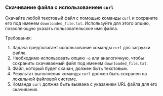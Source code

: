 
### Скачивание файла с использованием `curl`

Скачайте любой текстовый файл с помощью команды `curl` и сохраните его под именем `downloaded_file.txt`. Используйте для этого опцию, позволяющую указать пользовательское имя файла.

Требования:
1. Задача предполагает использование команды `curl` для загрузки файла. 
2. Необходимо использовать опцию `-o` или аналогичную, чтобы сохранить скачиваемый файл под именем `downloaded_file.txt`. 
3. Файл, который будет скачан, должен быть текстовым. 
4. Результат выполнения команды `curl` должен быть сохранен на локальной файловой системе. 
5. Команда `curl` должна быть вызвана с указанием URL файла для его скачивания.